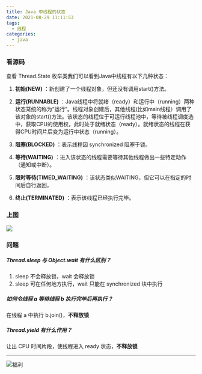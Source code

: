 ```yaml
---
title: Java 中线程的状态
date: 2021-08-29 11:11:53
tags:
  - 线程
categories:
  - java
---
```


### 看源码

查看 Thread.State 枚举类我们可以看到Java中线程有以下几种状态：

1. **初始(NEW)** ：新创建了一个线程对象，但还没有调用start()方法。

2. **运行(RUNNABLE)** ：Java线程中将就绪（ready）和运行中（running）两种状态笼统的称为“运行”。线程对象创建后，其他线程(比如main线程）调用了该对象的start()方法。该状态的线程位于可运行线程池中，等待被线程调度选中，获取CPU的使用权，此时处于就绪状态（ready）。就绪状态的线程在获得CPU时间片后变为运行中状态（running）。

3. **阻塞(BLOCKED)** ：表示线程因 synchronized 阻塞于锁。

4. **等待(WAITING)** ：进入该状态的线程需要等待其他线程做出一些特定动作（通知或中断）。

5. **限时等待(TIMED_WAITING)** ：该状态类似WAITING，但它可以在指定的时间后自行返回。

6. **终止(TERMINATED)** ：表示该线程已经执行完毕。

### 上图

![](/images/java-thread-state/java-thread-state.jpg)

### 问题

##### Thread.sleep 与 Object.wait 有什么区别？

1. sleep 不会释放锁，wait 会释放锁
2. sleep 可在任何地方执行，wait 只能在 synchronized 块中执行

##### 如何令线程 a 等待线程 b 执行完毕后再执行？

在线程 a 中执行 b.join()，**不释放锁**

##### Thread.yield 有什么作用？

让出 CPU 时间片段，使线程进入 ready 状态，**不释放锁**

------
![福利](/images/骚图/三国杀/王异4.jpg)
